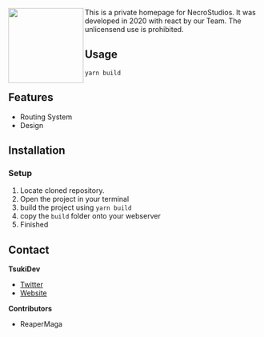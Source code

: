 <img align="left" src="https://me.tsukidev.de/lEfTVBmXuD.png"  height="150"></img>


This is a private homepage for NecroStudios. It was developed in 2020 with react by our Team. The unlicensend use is prohibited.

## Usage


`yarn build`

## Features

* Routing System
* Design

## Installation 

### Setup 

1. Locate cloned repository.
2. Open the project in your terminal
3. build the project using `yarn build`
4. copy the `build` folder onto your webserver
5. Finished


## Contact
**TsukiDev**
- [Twitter](https://twitter.com/TsukiDev)
- [Website](https://tsukidev.de)

**Contributors**
- ReaperMaga